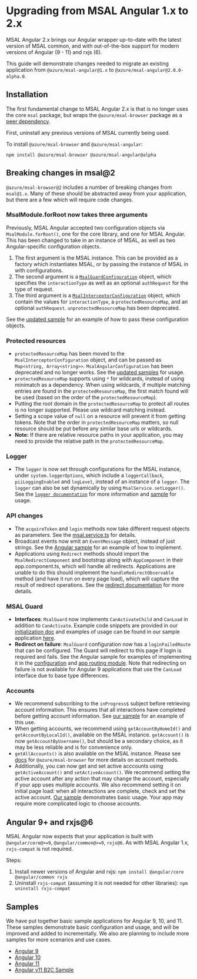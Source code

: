 # Upgrading from MSAL Angular 1.x to 2.x

MSAL Angular 2.x brings our Angular wrapper up-to-date with the latest version of MSAL common, and with out-of-the-box support for modern versions of Angular (9 - 11) and rxjs (6).

This guide will demonstrate changes needed to migrate an existing application from `@azure/msal-angular@1.x` to `@azure/msal-angular@2.0.0-alpha.0`.

## Installation

The first fundamental change to MSAL Angular 2.x is that is no longer uses the core `msal` package, but wraps the `@azure/msal-browser` package as a [peer dependency](https://nodejs.org/en/blog/npm/peer-dependencies/). 

First, uninstall any previous versions of MSAL currently being used.

To install `@azure/msal-browser` and `@azure/msal-angular`:
```
npm install @azure/msal-browser @azure/msal-angular@alpha
```

## Breaking changes in msal@2

`@azure/msal-browser@2` includes a number of breaking changes from `msal@1.x`. Many of these should be abstracted away from your application, but there are a few which will require code changes.

### MsalModule.forRoot now takes three arguments

Previously, MSAL Angular accepted two configuration objects via `MsalModule.forRoot()`, one for the core library, and one for MSAL Angular. This has been changed to take in an instance of MSAL, as well as two Angular-specific configuration objects.

1. The first argument is the MSAL instance. This can be provided as a factory which instantiates MSAL, or by passing the instance of MSAL in with configurations. 
2. The second argument is a [`MsalGuardConfiguration`](https://github.com/AzureAD/microsoft-authentication-library-for-js/blob/dev/lib/msal-angular/src/msal.guard.config.ts) object, which specifies the `interactionType` as well as an optional `authRequest` for the type of request. 
3. The third argument is a [`MsalInterceptorConfiguration`](https://github.com/AzureAD/microsoft-authentication-library-for-js/blob/dev/lib/msal-angular/src/msal.interceptor.config.ts) object, which contain the values for `interactionType`, a `protectedResourceMap`, and an optional `authRequest`. `unprotectedResourceMap` has been deprecated. 

See the [updated sample](https://github.com/AzureAD/microsoft-authentication-library-for-js/blob/dev/samples/msal-angular-v2-samples/angular10-sample-app/src/app/app.module.ts) for an example of how to pass these configuration objects.

### Protected resources

* `protectedResourceMap` has been moved to the `MsalInterceptorConfiguration` object, and can be passed as `Map<string, Array<string>>`. `MsalAngularConfiguration` has been deprecated and no longer works. See the [updated samples](https://github.com/AzureAD/microsoft-authentication-library-for-js/blob/dev/samples/msal-angular-v2-samples/angular10-sample-app/src/app/app.module.ts) for usage.
* `protectedResourceMap` supports using `*` for wildcards, instead of using minimatch as a dependency. When using wildcards, if multiple matching entries are found in the `protectedResourceMap`, the first match found will be used (based on the order of the `protectedResourceMap`). 
* Putting the root domain in the `protectedResourceMap` to protect all routes is no longer supported. Please use wildcard matching instead.
* Setting a scope value of `null` on a resource will prevent it from getting tokens. Note that the order in `protectedResourceMap` matters, so null resource should be put before any similar base urls or wildcards.
* **Note:** If there are relative resource paths in your application, you may need to provide the relative path in the `protectedResourceMap`.

### Logger

* The `logger` is now set through configurations for the MSAL instance, under `system.loggerOptions`, which include a `loggerCallback`, `piiLoggingEnabled` and `logLevel`, instead of an instance of a `logger`. The `logger` can also be set dynamically by using `MsalService.setLogger()`. See the [`logger documentation`](https://github.com/AzureAD/microsoft-authentication-library-for-js/blob/dev/lib/msal-angular/docs/v2-docs/logging.md) for more information and [sample](https://github.com/AzureAD/microsoft-authentication-library-for-js/blob/dev/samples/msal-angular-v2-samples/angular10-sample-app/src/app/app.module.ts) for usage.

### API changes

* The `acquireToken` and `login` methods now take different request objects as parameters. See the [msal.service.ts](https://github.com/AzureAD/microsoft-authentication-library-for-js/blob/dev/lib/msal-angular/src/msal.service.ts) for details.
* Broadcast events now emit an `EventMessage` object, instead of just strings. See the [Angular sample](https://github.com/AzureAD/microsoft-authentication-library-for-js/blob/dev/samples/msal-angular-v2-samples/angular10-sample-app/src/app/app.component.ts) for an example of how to implement.
* Applications using `Redirect` methods should import the `MsalRedirectComponent` and bootstrap along with `AppComponent` in their app.component.ts, which will handle all redirects. Applications are unable to do this should implement the `handleRedirectObservable` method (and have it run on every page load), which will capture the result of redirect operations. See the [redirect documentation](https://github.com/AzureAD/microsoft-authentication-library-for-js/tree/dev/lib/msal-angular/docs/v2-docs/redirects.md) for more details.

### MSAL Guard

* **Interfaces**: `MsalGuard` now implements `CanActivateChild` and `CanLoad` in addition to `CanActivate`. Example code snippets are provided in our [initialization doc](https://github.com/AzureAD/microsoft-authentication-library-for-js/blob/dev/lib/msal-angular/docs/v2-docs/initialization.md#secure-the-routes-in-your-application) and examples of usage can be found in our sample application [here](https://github.com/AzureAD/microsoft-authentication-library-for-js/blob/dev/samples/msal-angular-v2-samples/angular11-sample-app/src/app/app-routing.module.ts).
* **Redirect on failure**: `MsalGuard` configuration now has a `loginFailedRoute` that can be configured. The Guard will redirect to this page if login is required and fails. See the Angular sample for examples of implementing it in the [configuration](https://github.com/AzureAD/microsoft-authentication-library-for-js/blob/dev/samples/msal-angular-v2-samples/angular11-sample-app/src/app/app.module.ts#L48) and [app routing module](https://github.com/AzureAD/microsoft-authentication-library-for-js/blob/dev/samples/msal-angular-v2-samples/angular11-sample-app/src/app/app-routing.module.ts#L40). Note that redirecting on failure is not available for Angular 9 applications that use the `CanLoad` interface due to base type differences.

### Accounts

* We recommend subscribing to the `inProgress$` subject before retrieving account information. This ensures that all interactions have completed before getting account information. See [our sample](https://github.com/AzureAD/microsoft-authentication-library-for-js/blob/dev/samples/msal-angular-v2-samples/angular10-sample-app/src/app/app.component.ts#L27) for an example of this use.
* When getting accounts, we recommend using `getAccountByHomeId()` and `getAccountByLocalId()`, available on the MSAL instance. `getAccount()` is now `getAccountByUsername()`, but should be a secondary choice, as it may be less reliable and is for convenience only.
* `getAllAccounts()` is also available on the MSAL instance. Please see [docs](https://azuread.github.io/microsoft-authentication-library-for-js/ref/classes/_azure_msal_browser.publicclientapplication.html) for `@azure/msal-browser` for more details on account methods.
* Additionally, you can now get and set active acccounts using `getActiveAccount()` and `setActiveAccount()`. We recommend setting the active account after any action that may change the account, especially if your app uses multiple accounts. We also recommend setting it on initial page load: when all interactions are complete, check and set the active account. [Our sample](https://github.com/AzureAD/microsoft-authentication-library-for-js/blob/dev/samples/msal-angular-v2-samples/angular11-sample-app/src/app/home/home.component.ts#L23) demonstrates basic usage. Your app may require more complicated logic to choose accounts.

## Angular 9+ and rxjs@6

MSAL Angular now expects that your application is built with `@angular/core@>=9`, `@angular/common@>=9`, `rxjs@6`. As with MSAL Angular 1.x, `rxjs-compat` is not required.

Steps:
1. Install newer versions of Angular and rxjs: `npm install @angular/core @angular/common rxjs`
2. Uninstall `rxjs-compat` (assuming it is not needed for other libraries): `npm uninstall rxjs-compat`

## Samples

We have put together basic sample applications for Angular 9, 10, and 11. These samples demonstrate basic configuration and usage, and will be improved and added to incrementally. We also are planning to include more samples for more scenarios and use cases.

* [Angular 9](https://github.com/AzureAD/microsoft-authentication-library-for-js/tree/dev/samples/msal-angular-v2-samples/angular9-v2-sample-app)
* [Angular 10](https://github.com/AzureAD/microsoft-authentication-library-for-js/tree/dev/samples/msal-angular-v2-samples/angular10-sample-app)
* [Angular 11](https://github.com/AzureAD/microsoft-authentication-library-for-js/tree/dev/samples/msal-angular-v2-samples/angular11-sample-app)
* [Angular v11 B2C Sample](https://github.com/AzureAD/microsoft-authentication-library-for-js/tree/dev/samples/msal-angular-v2-samples/angular11-b2c-sample)
